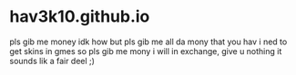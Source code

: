 # hav3k10.github.io 
pls gib me money
idk how but pls gib me all da mony that you hav
i ned to get skins in gmes so pls gib me mony
i will in exchange, give u nothing
it sounds lik a fair deel
;)